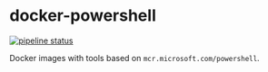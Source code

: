 # docker-powershell

[![pipeline status](https://gitlab.com/joeltimothyoh/docker-powershell/badges/master/pipeline.svg)](https://gitlab.com/joeltimothyoh/docker-powershell/commits/master)

Docker images with tools based on `mcr.microsoft.com/powershell`.